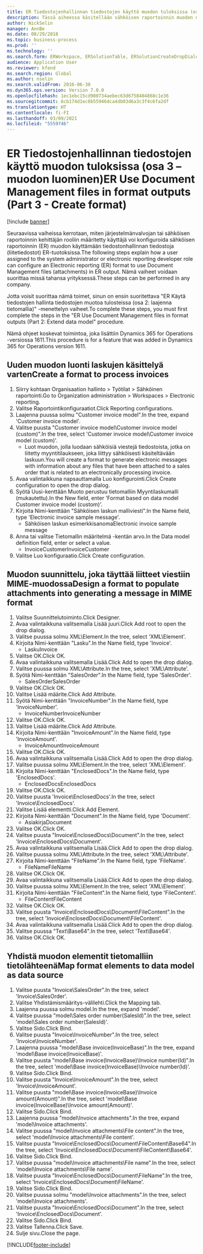 ```yaml
---
title: ER Tiedostojenhallinnan tiedostojen käyttö muodon tuloksissa (osa 3 – muodon luominen)
description: Tässä aiheessa käsitellään sähköisen raportoinnin muodon määrittämisestä käyttämään tiedostonhallinnan tiedostoja ER-tuotoksissa. (Osa 3)
author: NickSelin
manager: AnnBe
ms.date: 08/29/2018
ms.topic: business-process
ms.prod: ''
ms.technology: ''
ms.search.form: ERWorkspace, ERSolutionTable, ERSolutionCreateDropDialog, EROperationDesigner, ERComponentTypeDropDialog
audience: Application User
ms.reviewer: kfend
ms.search.region: Global
ms.author: nselin
ms.search.validFrom: 2016-06-30
ms.dyn365.ops.version: Version 7.0.0
ms.openlocfilehash: 1ec1ebc15cd980734aebec63d6758404868c1e36
ms.sourcegitcommit: 6cb174d1ec8b55946dca4db03d6a3c3f4c6fa2df
ms.translationtype: HT
ms.contentlocale: fi-FI
ms.lasthandoff: 03/09/2021
ms.locfileid: "5559746"
---
```

# <a name="er-use-document-management-files-in-format-outputs-part-3---create-format"></a><span data-ttu-id="e19f4-104">ER Tiedostojenhallinnan tiedostojen käyttö muodon tuloksissa (osa 3 – muodon luominen)</span><span class="sxs-lookup"><span data-stu-id="e19f4-104">ER Use Document Management files in format outputs (Part 3 - Create format)</span></span>

[!include [banner](../../includes/banner.md)]

<span data-ttu-id="e19f4-105">Seuraavissa vaiheissa kerrotaan, miten järjestelmänvalvojan tai sähköisen raportoinnin kehittäjän rooliin määritetty käyttäjä voi konfiguroida sähköisen raportoinnin (ER) muodon käyttämään tiedostonhallinnan tiedostoja (liitetiedostot) ER-tuotoksissa.</span><span class="sxs-lookup"><span data-stu-id="e19f4-105">The following steps explain how a user assigned to the system administrator or electronic reporting developer role can configure an Electronic reporting (ER) format to use Document Management files (attachments) in ER output.</span></span> <span data-ttu-id="e19f4-106">Nämä vaiheet voidaan suorittaa missä tahansa yrityksessä.</span><span class="sxs-lookup"><span data-stu-id="e19f4-106">These steps can be performed in any company.</span></span>

<span data-ttu-id="e19f4-107">Jotta voisit suorittaa nämä toimet, sinun on ensin suoritettava "ER Käytä tiedostojen hallinta tiedostojen muotoa tulosteissa (osa 2: laajenna tietomallia)" -menettelyn vaiheet.</span><span class="sxs-lookup"><span data-stu-id="e19f4-107">To complete these steps, you must first complete the steps in the "ER Use Document Management files in format outputs (Part 2: Extend data model" procedure.</span></span>

<span data-ttu-id="e19f4-108">Nämä ohjeet koskevat toimintoa, joka lisättiin Dynamics 365 for Operations -versiossa 1611.</span><span class="sxs-lookup"><span data-stu-id="e19f4-108">This procedure is for a feature that was added in Dynamics 365 for Operations version 1611.</span></span>


## <a name="create-a-format-to-process-invoices"></a><span data-ttu-id="e19f4-109">Uuden muodon luonti laskujen käsittelyä varten</span><span class="sxs-lookup"><span data-stu-id="e19f4-109">Create a format to process invoices</span></span>
1. <span data-ttu-id="e19f4-110">Siirry kohtaan Organisaation hallinto > Työtilat > Sähköinen raportointi.</span><span class="sxs-lookup"><span data-stu-id="e19f4-110">Go to Organization administration > Workspaces > Electronic reporting.</span></span>
2. <span data-ttu-id="e19f4-111">Valitse Raportointikonfiguraatiot.</span><span class="sxs-lookup"><span data-stu-id="e19f4-111">Click Reporting configurations.</span></span>
3. <span data-ttu-id="e19f4-112">Laajenna puussa solmu "Customer invoice model".</span><span class="sxs-lookup"><span data-stu-id="e19f4-112">In the tree, expand 'Customer invoice model'.</span></span>
4. <span data-ttu-id="e19f4-113">Valitse puusta "Customer invoice model\Customer invoice model (custom)".</span><span class="sxs-lookup"><span data-stu-id="e19f4-113">In the tree, select 'Customer invoice model\Customer invoice model (custom)'.</span></span>
    * <span data-ttu-id="e19f4-114">Luot muodon, jolla luodaan sähköisiä viestejä tiedostoista, jotka on liitetty myyntitilaukseen, joka liittyy sähköisesti käsiteltävään laskuun.</span><span class="sxs-lookup"><span data-stu-id="e19f4-114">You will create a format to generate electronic messages with information about any files that have been attached to a sales order that is related to an electronically processing invoice.</span></span>  
5. <span data-ttu-id="e19f4-115">Avaa valintaikkuna napsauttamalla Luo konfigurointi.</span><span class="sxs-lookup"><span data-stu-id="e19f4-115">Click Create configuration to open the drop dialog.</span></span>
6. <span data-ttu-id="e19f4-116">Syötä Uusi-kenttään Muoto perustuu tietomalliin Myyntilaskumalli (mukautettu).</span><span class="sxs-lookup"><span data-stu-id="e19f4-116">In the New field, enter 'Format based on data model Customer invoice model (custom)'.</span></span>
7. <span data-ttu-id="e19f4-117">Kirjoita Nimi-kenttään "Sähköisen laskun malliviesti".</span><span class="sxs-lookup"><span data-stu-id="e19f4-117">In the Name field, type 'Electronic invoice sample message'.</span></span>
    * <span data-ttu-id="e19f4-118">Sähköisen laskun esimerkkisanoma</span><span class="sxs-lookup"><span data-stu-id="e19f4-118">Electronic invoice sample message</span></span>  
8. <span data-ttu-id="e19f4-119">Anna tai valitse Tietomallin määritelmä -kentän arvo.</span><span class="sxs-lookup"><span data-stu-id="e19f4-119">In the Data model definition field, enter or select a value.</span></span>
    * <span data-ttu-id="e19f4-120">InvoiceCustomer</span><span class="sxs-lookup"><span data-stu-id="e19f4-120">InvoiceCustomer</span></span>  
9. <span data-ttu-id="e19f4-121">Valitse Luo konfiguraatio.</span><span class="sxs-lookup"><span data-stu-id="e19f4-121">Click Create configuration.</span></span>

## <a name="design-a-format-to-populate-attachments-into-generating-a-message-in-mime-format"></a><span data-ttu-id="e19f4-122">Muodon suunnittelu, joka täyttää liitteet viestiin MIME-muodossa</span><span class="sxs-lookup"><span data-stu-id="e19f4-122">Design a format to populate attachments into generating a message in MIME format</span></span>
1. <span data-ttu-id="e19f4-123">Valitse Suunnittelutoiminto.</span><span class="sxs-lookup"><span data-stu-id="e19f4-123">Click Designer.</span></span>
2. <span data-ttu-id="e19f4-124">Avaa valintaikkuna valitsemalla Lisää juuri.</span><span class="sxs-lookup"><span data-stu-id="e19f4-124">Click Add root to open the drop dialog.</span></span>
3. <span data-ttu-id="e19f4-125">Valitse puussa solmu XML\Element.</span><span class="sxs-lookup"><span data-stu-id="e19f4-125">In the tree, select 'XML\Element'.</span></span>
4. <span data-ttu-id="e19f4-126">Kirjoita Nimi-kenttään "Lasku".</span><span class="sxs-lookup"><span data-stu-id="e19f4-126">In the Name field, type 'Invoice'.</span></span>
    * <span data-ttu-id="e19f4-127">Lasku</span><span class="sxs-lookup"><span data-stu-id="e19f4-127">Invoice</span></span>  
5. <span data-ttu-id="e19f4-128">Valitse OK.</span><span class="sxs-lookup"><span data-stu-id="e19f4-128">Click OK.</span></span>
6. <span data-ttu-id="e19f4-129">Avaa valintaikkuna valitsemalla Lisää.</span><span class="sxs-lookup"><span data-stu-id="e19f4-129">Click Add to open the drop dialog.</span></span>
7. <span data-ttu-id="e19f4-130">Valitse puussa solmu XML\Attribute.</span><span class="sxs-lookup"><span data-stu-id="e19f4-130">In the tree, select 'XML\Attribute'.</span></span>
8. <span data-ttu-id="e19f4-131">Syötä Nimi-kenttään "SalesOrder".</span><span class="sxs-lookup"><span data-stu-id="e19f4-131">In the Name field, type 'SalesOrder'.</span></span>
    * <span data-ttu-id="e19f4-132">SalesOrder</span><span class="sxs-lookup"><span data-stu-id="e19f4-132">SalesOrder</span></span>  
9. <span data-ttu-id="e19f4-133">Valitse OK.</span><span class="sxs-lookup"><span data-stu-id="e19f4-133">Click OK.</span></span>
10. <span data-ttu-id="e19f4-134">Valitse Lisää määrite.</span><span class="sxs-lookup"><span data-stu-id="e19f4-134">Click Add Attribute.</span></span>
11. <span data-ttu-id="e19f4-135">Syötä Nimi-kenttään "InvoiceNumber".</span><span class="sxs-lookup"><span data-stu-id="e19f4-135">In the Name field, type 'InvoiceNumber'.</span></span>
    * <span data-ttu-id="e19f4-136">InvoiceNumber</span><span class="sxs-lookup"><span data-stu-id="e19f4-136">InvoiceNumber</span></span>  
12. <span data-ttu-id="e19f4-137">Valitse OK.</span><span class="sxs-lookup"><span data-stu-id="e19f4-137">Click OK.</span></span>
13. <span data-ttu-id="e19f4-138">Valitse Lisää määrite.</span><span class="sxs-lookup"><span data-stu-id="e19f4-138">Click Add Attribute.</span></span>
14. <span data-ttu-id="e19f4-139">Kirjoita Nimi-kenttään "InvoiceAmount".</span><span class="sxs-lookup"><span data-stu-id="e19f4-139">In the Name field, type 'InvoiceAmount'.</span></span>
    * <span data-ttu-id="e19f4-140">InvoiceAmount</span><span class="sxs-lookup"><span data-stu-id="e19f4-140">InvoiceAmount</span></span>  
15. <span data-ttu-id="e19f4-141">Valitse OK.</span><span class="sxs-lookup"><span data-stu-id="e19f4-141">Click OK.</span></span>
16. <span data-ttu-id="e19f4-142">Avaa valintaikkuna valitsemalla Lisää.</span><span class="sxs-lookup"><span data-stu-id="e19f4-142">Click Add to open the drop dialog.</span></span>
17. <span data-ttu-id="e19f4-143">Valitse puussa solmu XML\Element.</span><span class="sxs-lookup"><span data-stu-id="e19f4-143">In the tree, select 'XML\Element'.</span></span>
18. <span data-ttu-id="e19f4-144">Kirjoita Nimi-kenttään "EnclosedDocs".</span><span class="sxs-lookup"><span data-stu-id="e19f4-144">In the Name field, type 'EnclosedDocs'.</span></span>
    * <span data-ttu-id="e19f4-145">EnclosedDocs</span><span class="sxs-lookup"><span data-stu-id="e19f4-145">EnclosedDocs</span></span>  
19. <span data-ttu-id="e19f4-146">Valitse OK.</span><span class="sxs-lookup"><span data-stu-id="e19f4-146">Click OK.</span></span>
20. <span data-ttu-id="e19f4-147">Valitse puusta 'Invoice\EnclosedDocs'.</span><span class="sxs-lookup"><span data-stu-id="e19f4-147">In the tree, select 'Invoice\EnclosedDocs'.</span></span>
21. <span data-ttu-id="e19f4-148">Valitse Lisää elementti.</span><span class="sxs-lookup"><span data-stu-id="e19f4-148">Click Add Element.</span></span>
22. <span data-ttu-id="e19f4-149">Kirjoita Nimi-kenttään "Document".</span><span class="sxs-lookup"><span data-stu-id="e19f4-149">In the Name field, type 'Document'.</span></span>
    * <span data-ttu-id="e19f4-150">Asiakirja</span><span class="sxs-lookup"><span data-stu-id="e19f4-150">Document</span></span>  
23. <span data-ttu-id="e19f4-151">Valitse OK.</span><span class="sxs-lookup"><span data-stu-id="e19f4-151">Click OK.</span></span>
24. <span data-ttu-id="e19f4-152">Valitse puusta "Invoice\EnclosedDocs\Document".</span><span class="sxs-lookup"><span data-stu-id="e19f4-152">In the tree, select 'Invoice\EnclosedDocs\Document'.</span></span>
25. <span data-ttu-id="e19f4-153">Avaa valintaikkuna valitsemalla Lisää.</span><span class="sxs-lookup"><span data-stu-id="e19f4-153">Click Add to open the drop dialog.</span></span>
26. <span data-ttu-id="e19f4-154">Valitse puussa solmu XML\Attribute.</span><span class="sxs-lookup"><span data-stu-id="e19f4-154">In the tree, select 'XML\Attribute'.</span></span>
27. <span data-ttu-id="e19f4-155">Kirjoita Nimi-kenttään "FileName".</span><span class="sxs-lookup"><span data-stu-id="e19f4-155">In the Name field, type 'FileName'.</span></span>
    * <span data-ttu-id="e19f4-156">FileName</span><span class="sxs-lookup"><span data-stu-id="e19f4-156">FileName</span></span>  
28. <span data-ttu-id="e19f4-157">Valitse OK.</span><span class="sxs-lookup"><span data-stu-id="e19f4-157">Click OK.</span></span>
29. <span data-ttu-id="e19f4-158">Avaa valintaikkuna valitsemalla Lisää.</span><span class="sxs-lookup"><span data-stu-id="e19f4-158">Click Add to open the drop dialog.</span></span>
30. <span data-ttu-id="e19f4-159">Valitse puussa solmu XML\Element.</span><span class="sxs-lookup"><span data-stu-id="e19f4-159">In the tree, select 'XML\Element'.</span></span>
31. <span data-ttu-id="e19f4-160">Kirjoita Nimi-kenttään "FileContent".</span><span class="sxs-lookup"><span data-stu-id="e19f4-160">In the Name field, type 'FileContent'.</span></span>
    * <span data-ttu-id="e19f4-161">FileContent</span><span class="sxs-lookup"><span data-stu-id="e19f4-161">FileContent</span></span>  
32. <span data-ttu-id="e19f4-162">Valitse OK.</span><span class="sxs-lookup"><span data-stu-id="e19f4-162">Click OK.</span></span>
33. <span data-ttu-id="e19f4-163">Valitse puusta "Invoice\EnclosedDocs\Document\FileContent".</span><span class="sxs-lookup"><span data-stu-id="e19f4-163">In the tree, select 'Invoice\EnclosedDocs\Document\FileContent'.</span></span>
34. <span data-ttu-id="e19f4-164">Avaa valintaikkuna valitsemalla Lisää.</span><span class="sxs-lookup"><span data-stu-id="e19f4-164">Click Add to open the drop dialog.</span></span>
35. <span data-ttu-id="e19f4-165">Valitse puussa "Text\Base64".</span><span class="sxs-lookup"><span data-stu-id="e19f4-165">In the tree, select 'Text\Base64'.</span></span>
36. <span data-ttu-id="e19f4-166">Valitse OK.</span><span class="sxs-lookup"><span data-stu-id="e19f4-166">Click OK.</span></span>

## <a name="map-format-elements-to-data-model-as-data-source"></a><span data-ttu-id="e19f4-167">Yhdistä muodon elementit tietomalliin tietolähteenä</span><span class="sxs-lookup"><span data-stu-id="e19f4-167">Map format elements to data model as data source</span></span>
1. <span data-ttu-id="e19f4-168">Valitse puusta "Invoice\SalesOrder".</span><span class="sxs-lookup"><span data-stu-id="e19f4-168">In the tree, select 'Invoice\SalesOrder'.</span></span>
2. <span data-ttu-id="e19f4-169">Valitse Yhdistämismääritys-välilehti.</span><span class="sxs-lookup"><span data-stu-id="e19f4-169">Click the Mapping tab.</span></span>
3. <span data-ttu-id="e19f4-170">Laajenna puussa solmu model.</span><span class="sxs-lookup"><span data-stu-id="e19f4-170">In the tree, expand 'model'.</span></span>
4. <span data-ttu-id="e19f4-171">Valitse puussa "model\Sales order number(SalesId)".</span><span class="sxs-lookup"><span data-stu-id="e19f4-171">In the tree, select 'model\Sales order number(SalesId)'.</span></span>
5. <span data-ttu-id="e19f4-172">Valitse Sido.</span><span class="sxs-lookup"><span data-stu-id="e19f4-172">Click Bind.</span></span>
6. <span data-ttu-id="e19f4-173">Valitse puusta "Invoice\InvoiceNumber".</span><span class="sxs-lookup"><span data-stu-id="e19f4-173">In the tree, select 'Invoice\InvoiceNumber'.</span></span>
7. <span data-ttu-id="e19f4-174">Laajenna puussa "model\Base invoice(InvoiceBase)".</span><span class="sxs-lookup"><span data-stu-id="e19f4-174">In the tree, expand 'model\Base invoice(InvoiceBase)'.</span></span>
8. <span data-ttu-id="e19f4-175">Valitse puusta "model\Base invoice(InvoiceBase)\Invoice number(Id)".</span><span class="sxs-lookup"><span data-stu-id="e19f4-175">In the tree, select 'model\Base invoice(InvoiceBase)\Invoice number(Id)'.</span></span>
9. <span data-ttu-id="e19f4-176">Valitse Sido.</span><span class="sxs-lookup"><span data-stu-id="e19f4-176">Click Bind.</span></span>
10. <span data-ttu-id="e19f4-177">Valitse puusta "Invoice\InvoiceAmount".</span><span class="sxs-lookup"><span data-stu-id="e19f4-177">In the tree, select 'Invoice\InvoiceAmount'.</span></span>
11. <span data-ttu-id="e19f4-178">Valitse puusta "model\Base invoice(InvoiceBase)\Invoice amount(Amount)".</span><span class="sxs-lookup"><span data-stu-id="e19f4-178">In the tree, select 'model\Base invoice(InvoiceBase)\Invoice amount(Amount)'.</span></span>
12. <span data-ttu-id="e19f4-179">Valitse Sido.</span><span class="sxs-lookup"><span data-stu-id="e19f4-179">Click Bind.</span></span>
13. <span data-ttu-id="e19f4-180">Laajenna puussa "model\Invoice attachments".</span><span class="sxs-lookup"><span data-stu-id="e19f4-180">In the tree, expand 'model\Invoice attachments'.</span></span>
14. <span data-ttu-id="e19f4-181">Valitse puussa "model\Invoice attachments\File content".</span><span class="sxs-lookup"><span data-stu-id="e19f4-181">In the tree, select 'model\Invoice attachments\File content'.</span></span>
15. <span data-ttu-id="e19f4-182">Valitse puusta "Invoice\EnclosedDocs\Document\FileContent\Base64".</span><span class="sxs-lookup"><span data-stu-id="e19f4-182">In the tree, select 'Invoice\EnclosedDocs\Document\FileContent\Base64'.</span></span>
16. <span data-ttu-id="e19f4-183">Valitse Sido.</span><span class="sxs-lookup"><span data-stu-id="e19f4-183">Click Bind.</span></span>
17. <span data-ttu-id="e19f4-184">Valitse puussa "model\Invoice attachments\File name".</span><span class="sxs-lookup"><span data-stu-id="e19f4-184">In the tree, select 'model\Invoice attachments\File name'.</span></span>
18. <span data-ttu-id="e19f4-185">Valitse puusta "Invoice\EnclosedDocs\Document\FileName".</span><span class="sxs-lookup"><span data-stu-id="e19f4-185">In the tree, select 'Invoice\EnclosedDocs\Document\FileName'.</span></span>
19. <span data-ttu-id="e19f4-186">Valitse Sido.</span><span class="sxs-lookup"><span data-stu-id="e19f4-186">Click Bind.</span></span>
20. <span data-ttu-id="e19f4-187">Valitse puussa solmu "model\Invoice attachments".</span><span class="sxs-lookup"><span data-stu-id="e19f4-187">In the tree, select 'model\Invoice attachments'.</span></span>
21. <span data-ttu-id="e19f4-188">Valitse puusta "Invoice\EnclosedDocs\Document".</span><span class="sxs-lookup"><span data-stu-id="e19f4-188">In the tree, select 'Invoice\EnclosedDocs\Document'.</span></span>
22. <span data-ttu-id="e19f4-189">Valitse Sido.</span><span class="sxs-lookup"><span data-stu-id="e19f4-189">Click Bind.</span></span>
23. <span data-ttu-id="e19f4-190">Valitse Tallenna.</span><span class="sxs-lookup"><span data-stu-id="e19f4-190">Click Save.</span></span>
24. <span data-ttu-id="e19f4-191">Sulje sivu.</span><span class="sxs-lookup"><span data-stu-id="e19f4-191">Close the page.</span></span>



[!INCLUDE[footer-include](../../../../includes/footer-banner.md)]